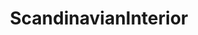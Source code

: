 ---
title: ScandinavianInterior
crosslinks:
- hometours
- Painters
- Mid_Century
- pics
- RoomPorn
- AmateurRoomPorn
---